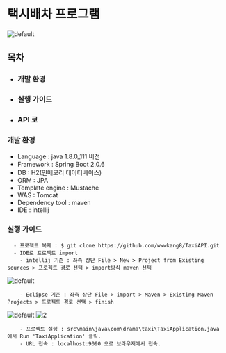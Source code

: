 # 택시배차 프로그램
![default](https://user-images.githubusercontent.com/26863285/47618493-12be6b00-db17-11e8-9d46-71dd8ccd92b8.png)



## 목차
  - ### 개발 환경
  - ### 실행 가이드
  - ### API 코
  
  
  
### 개발 환경
  - Language : java 1.8.0_111 버전
  - Framework : Spring Boot 2.0.6
  - DB : H2(인메모리 데이터베이스)
  - ORM : JPA
  - Template engine : Mustache
  - WAS : Tomcat
  - Dependency tool : maven
  - IDE : intellij
 
 
 ### 실행 가이드
      - 프로젝트 복제 : $ git clone https://github.com/wwwkang8/TaxiAPI.git
      - IDE로 프로젝트 import
        - intellij 기준 : 좌측 상단 File > New > Project from Existing sources > 프로젝트 경로 선택 > import방식 maven 선택
 ![default](https://user-images.githubusercontent.com/26863285/47618589-51085a00-db18-11e8-9250-dd2653990b53.png)
        
        - Eclipse 기준 : 좌측 상단 File > import > Maven > Existing Maven Projects > 프로젝트 경로 선택 > finish
 ![default](https://user-images.githubusercontent.com/26863285/47618710-9a0cde00-db19-11e8-8352-fef377aac083.png)
 ![2](https://user-images.githubusercontent.com/26863285/47618711-9a0cde00-db19-11e8-926e-68eea95c563c.png)
        
        - 프로젝트 실행 : src\main\java\com\drama\taxi\TaxiApplication.java 에서 Run 'TaxiApplication' 클릭.
        - URL 접속 : localhost:9090 으로 브라우저에서 접속.
